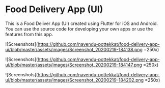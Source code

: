 # Food Delivery App (UI)

This is a Food Deliver App (UI) created using Flutter for iOS and Android. You can use the source code for developing your own apps or use the features from this app.

![Screenshots](https://github.com/navendu-pottekkat/food-delivery-app-ui/blob/master/assets/images/Screenshot_20200219-184138.png =250x)


![Screenshots](https://github.com/navendu-pottekkat/food-delivery-app-ui/blob/master/assets/images/Screenshot_20200219-184147.png =250x)


![Screenshots](https://github.com/navendu-pottekkat/food-delivery-app-ui/blob/master/assets/images/Screenshot_20200219-184202.png =250x)




